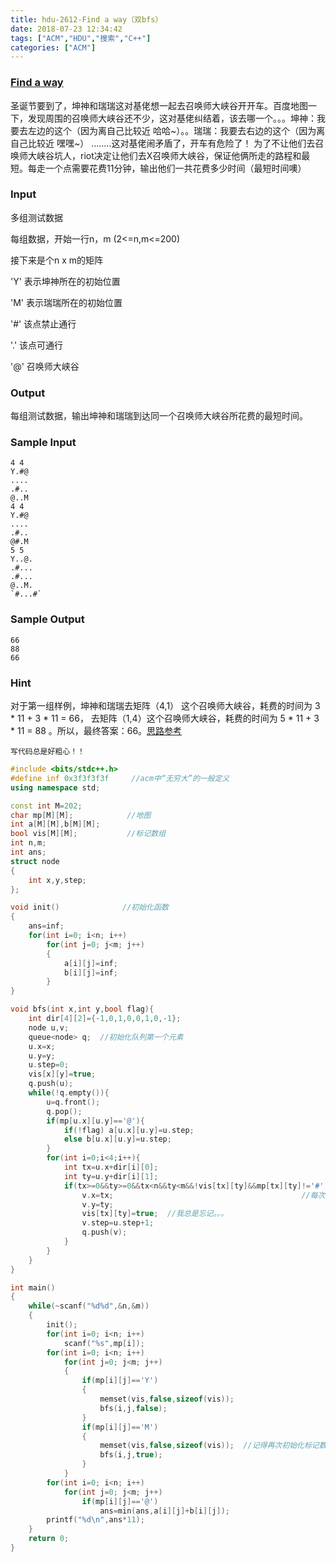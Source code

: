 ```yaml
---
title: hdu-2612-Find a way（双bfs）
date: 2018-07-23 12:34:42
tags: ["ACM","HDU","搜索","C++"]
categories: ["ACM"]
---
```


### [Find a way](http://acm.hdu.edu.cn/showproblem.php?pid=2612)

圣诞节要到了，坤神和瑞瑞这对基佬想一起去召唤师大峡谷开开车。百度地图一下，发现周围的召唤师大峡谷还不少，这对基佬纠结着，该去哪一个。。。坤神：我要去左边的这个（因为离自己比较近 哈哈~）。。瑞瑞：我要去右边的这个（因为离自己比较近 嘿嘿~） ........这对基佬闹矛盾了，开车有危险了！  为了不让他们去召唤师大峡谷坑人，riot决定让他们去X召唤师大峡谷，保证他俩所走的路程和最短。每走一个点需要花费11分钟，输出他们一共花费多少时间（最短时间噢）

### Input
多组测试数据

每组数据，开始一行n，m (2<=n,m<=200)

接下来是个n x m的矩阵

'Y' 表示坤神所在的初始位置

'M' 表示瑞瑞所在的初始位置

'#' 该点禁止通行

'.' 该点可通行

'@' 召唤师大峡谷

### Output
每组测试数据，输出坤神和瑞瑞到达同一个召唤师大峡谷所花费的最短时间。

### Sample Input
    4 4
    Y.#@
    ....
    .#..
    @..M
    4 4
    Y.#@
    ....
    .#..
    @#.M
    5 5
    Y..@.
    .#...
    .#...
    @..M.
    `#...#`
### Sample Output
    66
    88
    66
    
### Hint
对于第一组样例，坤神和瑞瑞去矩阵（4,1） 这个召唤师大峡谷，耗费的时间为 3 * 11 + 3 * 11 = 66， 去矩阵（1,4）这个召唤师大峡谷，耗费的时间为 5 * 11 + 3 * 11 = 88 。所以，最终答案：66。[思路参考](https://blog.csdn.net/ld_1090815922/article/details/72448569)


`写代码总是好粗心！！`
```c++
#include <bits/stdc++.h>
#define inf 0x3f3f3f3f     //acm中“无穷大”的一般定义
using namespace std;

const int M=202;
char mp[M][M];            //地图
int a[M][M],b[M][M];
bool vis[M][M];           //标记数组
int n,m;
int ans;
struct node
{
    int x,y,step;
};

void init()              //初始化函数
{
    ans=inf;
    for(int i=0; i<n; i++)
        for(int j=0; j<m; j++)
        {
            a[i][j]=inf;
            b[i][j]=inf;
        }
}

void bfs(int x,int y,bool flag){
    int dir[4][2]={-1,0,1,0,0,1,0,-1};
    node u,v;
    queue<node> q;  //初始化队列第一个元素
    u.x=x;
    u.y=y;
    u.step=0;
    vis[x][y]=true;
    q.push(u);
    while(!q.empty()){
        u=q.front();
        q.pop();
        if(mp[u.x][u.y]=='@'){
            if(!flag) a[u.x][u.y]=u.step;
            else b[u.x][u.y]=u.step;
        }
        for(int i=0;i<4;i++){
            int tx=u.x+dir[i][0];
            int ty=u.y+dir[i][1];
            if(tx>=0&&ty>=0&&tx<n&&ty<m&&!vis[tx][ty]&&mp[tx][ty]!='#'){//注意@和M，Y也是可以走的。
                v.x=tx;                                          //每次写搜索都忘记vis!!!!
                v.y=ty;
                vis[tx][ty]=true;  //我总是忘记。。。
                v.step=u.step+1;
                q.push(v);
            }
        }
    }
}

int main()
{
    while(~scanf("%d%d",&n,&m))
    {
        init();
        for(int i=0; i<n; i++)
            scanf("%s",mp[i]);
        for(int i=0; i<n; i++)
            for(int j=0; j<m; j++)
            {
                if(mp[i][j]=='Y')
                {
                    memset(vis,false,sizeof(vis));
                    bfs(i,j,false);
                }
                if(mp[i][j]=='M')
                {
                    memset(vis,false,sizeof(vis));  //记得再次初始化标记数组
                    bfs(i,j,true);
                }
            }
        for(int i=0; i<n; i++)
            for(int j=0; j<m; j++)
                if(mp[i][j]=='@')
                    ans=min(ans,a[i][j]+b[i][j]);
        printf("%d\n",ans*11);
    }
    return 0;
}

```